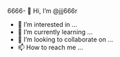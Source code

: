6666- 👋 Hi, I’m @jjj666r
- 👀 I’m interested in ...
- 🌱 I’m currently learning ...
- 💞️ I’m looking to collaborate on ...
- 📫 How to reach me ...

<!---
jjj666r/jjj666r is a ✨ special ✨ repository because its `README.md` (this file) appears on your GitHub profile.
You can click the Preview link to take a look at your changes.
--->
